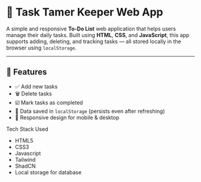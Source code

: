 # 📝 Task Tamer Keeper Web App

A simple and responsive **To-Do List** web application that helps users manage their daily tasks. Built using **HTML**, **CSS**, and **JavaScript**, this app supports adding, deleting, and tracking tasks — all stored locally in the browser using `localStorage`.

---

## 🚀 Features

- ✅ Add new tasks
- 🗑️ Delete tasks
- ☑️ Mark tasks as completed
- 💾 Data saved in `localStorage` (persists even after refreshing)
- 📱 Responsive design for mobile & desktop

Tech Stack Used 

- HTML5
- CSS3
- Javascript
- Tailwind
- ShadCN
- Local storage for database
